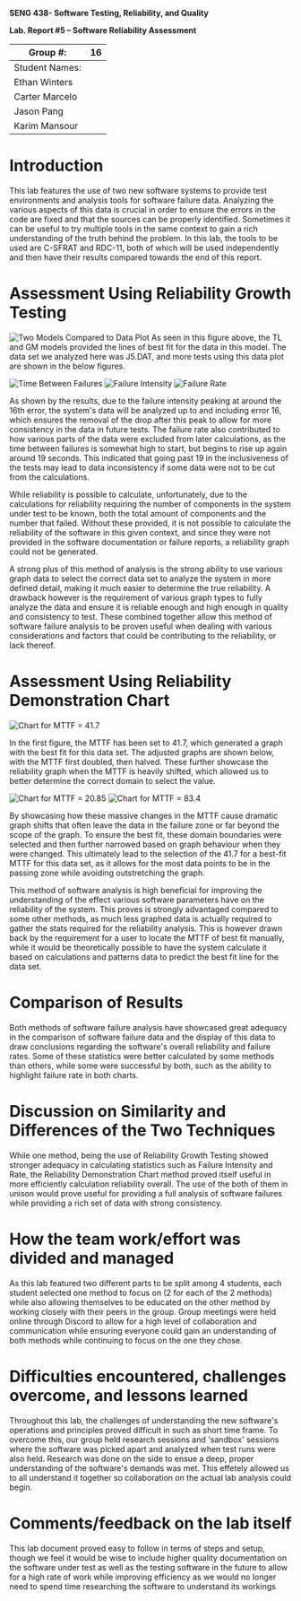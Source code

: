 **SENG 438- Software Testing, Reliability, and Quality**

**Lab. Report \#5 – Software Reliability Assessment**

| Group \#:       | 16 |
|-----------------|---|
| Student Names:  |   |
|  Ethan Winters              |   |
|  Carter Marcelo              |     |
|  Jason Pang		|     |
|  Karim Mansour            |     |

# Introduction

This lab features the use of two new software systems to provide test environments and analysis tools for software failure data. Analyzing the various aspects of this data is crucial in order to ensure the errors in the code are fixed and that the sources can be properly identified. Sometimes it can be useful to try multiple tools in the same context to gain a rich understanding of the truth behind the problem. In this lab, the tools to be used are C-SFRAT and RDC-11, both of which will be used independently and then have their results compared towards the end of this report. 

# Assessment Using Reliability Growth Testing 

![Two Models Compared to Data Plot](./images/1.png)
As seen in this figure above, the TL and GM models provided the lines of best fit for the data in this model. The data set we analyzed here was J5.DAT, and more tests using this data plot are shown in the below figures. 

![Time Between Failures](./images/2.png)
![Failure Intensity](./images/3.png)
![Failure Rate](./images/4.png)

As shown by the results, due to the failure intensity peaking at around the 16th error, the system's data will be analyzed up to and including error 16, which ensures the removal of the drop after this peak to allow for more consistency in the data in future tests. The failure rate also contributed to how various parts of the data were excluded from later calculations, as the time between failures is somewhat high to start, but begins to rise up again around 19 seconds. This indicated that going past 19 in the inclusiveness of the tests may lead to data inconsistency if some data were not to be cut from the calculations.

While reliability is possible to calculate, unfortunately, due to the calculations for reliability requiring the number of components in the system under test to be known, both the total amount of components and the number that failed. Without these provided, it is not possible to calculate the reliability of the software in this given context, and since they were not provided in the software documentation or failure reports, a reliability graph could not be generated. 

A strong plus of this method of analysis is the strong ability to use various graph data to select the correct data set to analyze the system in more defined detail, making it much easier to determine the true reliability. A drawback however is the requirement of various graph types to fully analyze the data and ensure it is reliable enough and high enough in quality and consistency to test. These combined together allow this method of software failure analysis to be proven useful when dealing with various considerations and factors that could be contributing to the reliability, or lack thereof. 

# Assessment Using Reliability Demonstration Chart 

![Chart for MTTF = 41.7](./images/A.png)

In the first figure, the MTTF has been set to 41.7, which generated a graph with the best fit for this data set. The adjusted graphs are shown below, with the MTTF first doubled, then halved. These further showcase the reliability graph when the MTTF is heavily shifted, which allowed us to better determine the correct domain to select the value. 

![Chart for MTTF = 20.85](./images/B.png)
![Chart for MTTF = 83.4](./images/C.png)

By showcasing how these massive changes in the MTTF cause dramatic graph shifts that often leave the data in the failure zone or far beyond the scope of the graph. To ensure the best fit, these domain boundaries were selected and then further narrowed based on graph behaviour when they were changed. This ultimately lead to the selection of the 41.7 for a best-fit MTTF for this data set, as it allows for the most data points to be in the passing zone while avoiding outstretching the graph. 

This method of software analysis is high beneficial for improving the understanding of the effect various software parameters have on the reliability of the system. This proves is strongly advantaged compared to some other methods, as much less graphed data is actually required to gather the stats required for the reliability analysis. This is however drawn back by the requirement for a user to locate the MTTF of best fit manually, while it would be theoretically possible to have the system calculate it based on calculations and patterns data to predict the best fit line for the data set.

# Comparison of Results

Both methods of software failure analysis have showcased great adequacy in the comparison of software failure data and the display of this data to draw conclusions regarding the software's overall reliability and failure rates. Some of these statistics were better calculated by some methods than others, while some were successful by both, such as the ability to highlight failure rate in both charts. 

# Discussion on Similarity and Differences of the Two Techniques

While one method, being the use of Reliability Growth Testing showed stronger adequacy in calculating statistics such as Failure Intensity and Rate, the Reliability Demonstration Chart method proved itself useful in more efficiently calculation reliability overall. The use of the both of them in unison would prove useful for providing a full analysis of software failures while providing a rich set of data with strong consistency.  

# How the team work/effort was divided and managed

As this lab featured two different parts to be split among 4 students, each student selected one method to focus on (2 for each of the 2 methods) while also allowing themselves to be educated on the other method by working closely with their peers in the group. Group meetings were held online through Discord to allow for a high level of collaboration and communication while ensuring everyone could gain an understanding of both methods while continuing to focus on the one they chose.  

# Difficulties encountered, challenges overcome, and lessons learned

Throughout this lab, the challenges of understanding the new software's operations and principles proved difficult in such as short time frame. To overcome this, our group held research sessions and 'sandbox' sessions where the software was picked apart and analyzed when test runs were also held. Research was done on the side to ensue a deep, proper understanding of the software's demands was met. This effetely allowed us to all understand it together so collaboration on the actual lab analysis could begin. 

# Comments/feedback on the lab itself

This lab document proved easy to follow in terms of steps and setup, though we feel it would be wise to include higher quality documentation on the software under test as well as the testing software in the future to allow for a high rate of work while improving efficiency as we would no longer need to spend time researching the software to understand its workings 